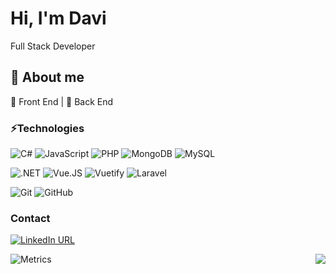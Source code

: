 # Hi, I'm Davi
<!-- <img src="https://github.com/TheDudeThatCode/TheDudeThatCode/blob/master/Assets/Hi.gif" width="29px"> -->
Full Stack Developer
<!--<p><img src="https://komarev.com/ghpvc/?username=pferreirafabricio&color=grey&style=flat-square"></p>-->

## :open_book: About me 

:black_heart: Front End | :black_heart: Back End

### ⚡Technologies
![C#](https://img.shields.io/badge/C%23-239120?style=for-the-badge&logo=c-sharp&logoColor=white)
![JavaScript](https://img.shields.io/badge/JavaScript-323330?style=for-the-badge&logo=javascript&logoColor=F7DF1E)
![PHP](https://img.shields.io/badge/PHP-777BB4?style=for-the-badge&logo=php&logoColor=white)
![MongoDB](https://img.shields.io/badge/MongoDB-4EA94B?style=for-the-badge&logo=mongodb&logoColor=white)
![MySQL](https://img.shields.io/badge/MySQL-00000F?style=for-the-badge&logo=mysql&logoColor=white)

![.NET](https://img.shields.io/badge/.NET-5C2D91?style=for-the-badge&logo=.net&logoColor=white)
![Vue.JS](https://img.shields.io/badge/Vue.js-35495E?style=for-the-badge&logo=vue.js&logoColor=4FC08D)
![Vuetify](https://img.shields.io/badge/Vuetify-1867C0?style=for-the-badge&logo=vuetify&logoColor=white)
![Laravel](https://img.shields.io/badge/Laravel-FF2D20?style=for-the-badge&logo=laravel&logoColor=white)

![Git](https://img.shields.io/badge/GIT-E44C30?style=for-the-badge&logo=git&logoColor=white)
![GitHub](https://img.shields.io/badge/GitHub-100000?style=for-the-badge&logo=github&logoColor=white)

### Contact
[![LinkedIn URL](https://img.shields.io/badge/LinkedIn-0077B5?style=for-the-badge&logo=linkedin&logoColor=white)](https://www.linkedin.com/in/pedropferr/)

<!-- <img align="left" src="https://github-readme-stats.vercel.app/api?username=pferreirafabricio&count_private=true&show_icons=true&theme=dark" /> -->
<img align="right" src="https://github-readme-stats.vercel.app/api/top-langs/?username=davipferr&langs_count=4&hide=hlsl,shaderlab,jupyter%20notebook,css,html,tex&theme=dark" />

![Metrics](https://metrics.lecoq.io/davipferr)



